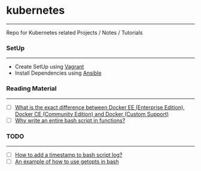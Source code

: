 # kubernetes
---
Repo for Kubernetes related Projects / Notes / Tutorials

### SetUp
---
- Create SetUp using [Vagrant](https://github.com/mitkar241/vegaform)
- Install Dependencies using [Ansible](https://github.com/mitkar241/config-management/tree/main/ansible)

### Reading Material
---
- [ ] [What is the exact difference between Docker EE (Enterprise Edition), Docker CE (Community Edition) and Docker (Custom Support)](https://stackoverflow.com/questions/45018786/what-is-the-exact-difference-between-docker-ee-enterprise-edition-docker-ce)
- [ ] [Why write an entire bash script in functions?](https://unix.stackexchange.com/questions/313256/why-write-an-entire-bash-script-in-functions)

### TODO
---
- [ ] [How to add a timestamp to bash script log?](https://serverfault.com/questions/310098/how-to-add-a-timestamp-to-bash-script-log)
- [ ] [An example of how to use getopts in bash](https://stackoverflow.com/questions/16483119/an-example-of-how-to-use-getopts-in-bash)
